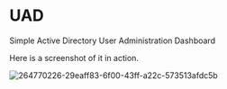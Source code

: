 # UAD
Simple Active Directory User Administration Dashboard

Here is a screenshot of it in action.

![264770226-29eaff83-6f00-43ff-a22c-573513afdc5b](https://github.com/kf5upm/UAD/assets/38869645/a9022ee7-f23e-411d-b526-016a643a91d8)
